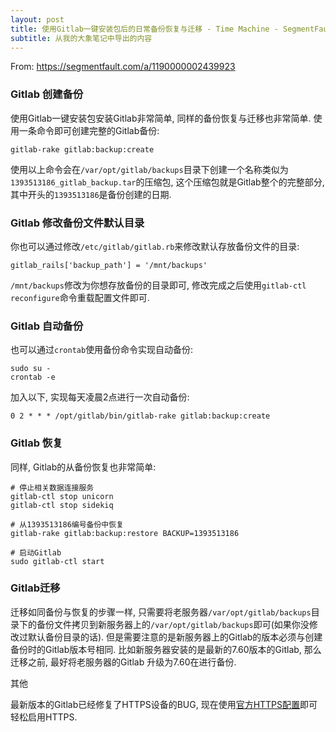 ```yaml
---
layout: post
title: 使用Gitlab一键安装包后的日常备份恢复与迁移 - Time Machine - SegmentFault
subtitle: 从我的大象笔记中导出的内容
---
```


From: https://segmentfault.com/a/1190000002439923

### Gitlab 创建备份

使用Gitlab一键安装包安装Gitlab非常简单, 同样的备份恢复与迁移也非常简单. 使用一条命令即可创建完整的Gitlab备份:
```
gitlab-rake gitlab:backup:create
```


使用以上命令会在`/var/opt/gitlab/backups`目录下创建一个名称类似为`1393513186_gitlab_backup.tar`的压缩包, 这个压缩包就是Gitlab整个的完整部分, 其中开头的`1393513186`是备份创建的日期.

### Gitlab 修改备份文件默认目录

你也可以通过修改`/etc/gitlab/gitlab.rb`来修改默认存放备份文件的目录:
```
gitlab_rails['backup_path'] = '/mnt/backups'
```


`/mnt/backups`修改为你想存放备份的目录即可, 修改完成之后使用`gitlab-ctl reconfigure`命令重载配置文件即可.

### Gitlab 自动备份

也可以通过`crontab`使用备份命令实现自动备份:
```
sudo su -
crontab -e
```

加入以下, 实现每天凌晨2点进行一次自动备份:
```
0 2 * * * /opt/gitlab/bin/gitlab-rake gitlab:backup:create
```


### Gitlab 恢复

同样, Gitlab的从备份恢复也非常简单:
```
# 停止相关数据连接服务
gitlab-ctl stop unicorn
gitlab-ctl stop sidekiq

# 从1393513186编号备份中恢复
gitlab-rake gitlab:backup:restore BACKUP=1393513186

# 启动Gitlab
sudo gitlab-ctl start
```


### Gitlab迁移

迁移如同备份与恢复的步骤一样, 只需要将老服务器`/var/opt/gitlab/backups`目录下的备份文件拷贝到新服务器上的`/var/opt/gitlab/backups`即可(如果你没修改过默认备份目录的话). 但是需要注意的是新服务器上的Gitlab的版本必须与创建备份时的Gitlab版本号相同. 比如新服务器安装的是最新的7.60版本的Gitlab, 那么迁移之前, 最好将老服务器的Gitlab 升级为7.60在进行备份.

其他

最新版本的Gitlab已经修复了HTTPS设备的BUG, 现在使用[官方HTTPS配置](https://gitlab.com/gitlab-org/omnibus-gitlab/blob/master/doc/settings/nginx.md)即可轻松启用HTTPS.

